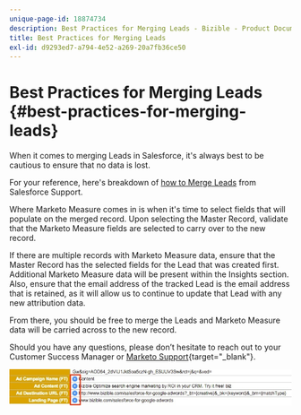 ```yaml
---
unique-page-id: 18874734
description: Best Practices for Merging Leads - Bizible - Product Documentation
title: Best Practices for Merging Leads
exl-id: d9293ed7-a794-4e52-a269-20a7fb36ce50
---
```

# Best Practices for Merging Leads {#best-practices-for-merging-leads}

When it comes to merging Leads in Salesforce, it's always best to be cautious to ensure that no data is lost.
  
For your reference, here's breakdown of [how to Merge Leads](https://help.salesforce.com/HTViewHelpDoc?id=leads_merge.htm&language=en_US) from Salesforce Support.  
  
Where Marketo Measure comes in is when it's time to select fields that will populate on the merged record. Upon selecting the Master Record, validate that the Marketo Measure fields are selected to carry over to the new record.  
  
If there are multiple records with Marketo Measure data, ensure that the Master Record has the selected fields for the Lead that was created first. Additional Marketo Measure data will be present within the Insights section. Also, ensure that the email address of the tracked Lead is the email address that is retained, as it will allow us to continue to update that Lead with any new attribution data.  
  
From there, you should be free to merge the Leads and Marketo Measure data will be carried across to the new record.  
  
Should you have any questions, please don’t hesitate to reach out to your Customer Success Manager or [Marketo Support](https://nation.marketo.com/t5/support/ct-p/Support){target="_blank"}.

![](assets/1.jpg)
